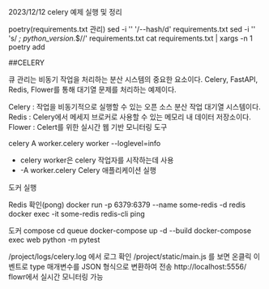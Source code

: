 2023/12/12 celery 예제 실행 및 정리

poetry(requirements.txt 관리)
sed -i '' '/--hash/d' requirements.txt
sed -i '' 's/ *; python_version.*$//' requirements.txt
cat requirements.txt | xargs -n 1 poetry add

##CELERY

큐 관리는 비동기 작업을 처리하는 분산 시스템의 중요한 요소이다.
Celery, FastAPI, Redis, Flower를 통해 대기열 문제를 처리하는 예제이다.

Celery : 작업을 비동기적으로 실행할 수 있는 오픈 소스 분산 작업 대기열 시스템이다.
Redis : Celery에서 메세지 브로커로 사용할 수 있는 메모리 내 데이터 저장소이다.
Flower : Celert를 위한 실시간 웹 기반 모니터링 도구

celery A worker.celery worker --loglevel=info
- celery worker은 celery 작업자를 시작하는데 사용
- -A worker.celery Celery 애플리케이션 실행

도커 실행

Redis 확인(pong)
docker run -p 6379:6379 --name some-redis -d redis 
docker exec -it some-redis redis-cli ping       


도커 compose
cd queue
docker-compose up -d --build
docker-compose exec web python -m pytest

/project/logs/celery.log 에서 로그 확인
/project/static/main.js 를 보면 온클릭 이벤트로 type 매개변수를 JSON 형식으로 변환하여 전송
http://localhost:5556/ flowr에서 실시간 모니터링 가능